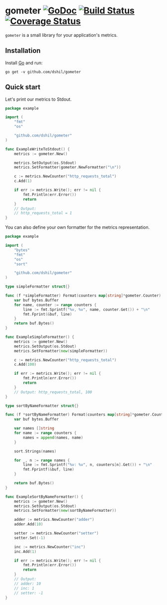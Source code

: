 # gometer [![GoDoc](https://godoc.org/github.com/dshil/gometer?status.svg)](https://godoc.org/github.com/dshil/gometer) [![Build Status](https://travis-ci.org/dshil/gometer.svg?branch=master)](https://travis-ci.org/dshil/gometer) [![Coverage Status](https://coveralls.io/repos/github/dshil/gometer/badge.svg?branch=formatter-interface)](https://coveralls.io/github/dshil/gometer?branch=formatter-interface)


`gometer` is a small library for your application's metrics.

## Installation

Install [Go](https://golang.org/) and run:

    go get -v github.com/dshil/gometer


## Quick start

Let's print our metrics to Stdout.
```go
package example

import (
	"fmt"
	"os"

	"github.com/dshil/gometer"
)

func ExampleWriteToStdout() {
	metrics := gometer.New()

	metrics.SetOutput(os.Stdout)
	metrics.SetFormatter(gometer.NewFormatter("\n"))

	c := metrics.NewCounter("http_requests_total")
	c.Add(1)

	if err := metrics.Write(); err != nil {
		fmt.Println(err.Error())
		return
	}
	// Output:
	// http_requests_total = 1
}
```

You can also define your own formatter for the metrics representation.   

```go
package example

import (
	"bytes"
	"fmt"
	"os"
	"sort"

	"github.com/dshil/gometer"
)

type simpleFormatter struct{}

func (f *simpleFormatter) Format(counters map[string]*gometer.Counter) []byte {
	var buf bytes.Buffer
	for name, counter := range counters {
		line := fmt.Sprintf("%v, %v", name, counter.Get()) + "\n"
		fmt.Fprint(&buf, line)
	}
	return buf.Bytes()
}

func ExampleSimpleFormatter() {
	metrics := gometer.New()
	metrics.SetOutput(os.Stdout)
	metrics.SetFormatter(new(simpleFormatter))

	c := metrics.NewCounter("http_requests_total")
	c.Add(100)

	if err := metrics.Write(); err != nil {
		fmt.Println(err.Error())
		return
	}
	// Output: http_requests_total, 100
}

type sortByNameFormatter struct{}

func (f *sortByNameFormatter) Format(counters map[string]*gometer.Counter) []byte {
	var buf bytes.Buffer

	var names []string
	for name := range counters {
		names = append(names, name)
	}

	sort.Strings(names)

	for _, n := range names {
		line := fmt.Sprintf("%v: %v", n, counters[n].Get()) + "\n"
		fmt.Fprintf(&buf, line)
	}

	return buf.Bytes()
}

func ExampleSortByNameFormatter() {
	metrics := gometer.New()
	metrics.SetOutput(os.Stdout)
	metrics.SetFormatter(new(sortByNameFormatter))

	adder := metrics.NewCounter("adder")
	adder.Add(10)

	setter := metrics.NewCounter("setter")
	setter.Set(-1)

	inc := metrics.NewCounter("inc")
	inc.Add(1)

	if err := metrics.Write(); err != nil {
		fmt.Println(err.Error())
		return
	}
	// Output:
	// adder: 10
	// inc: 1
	// setter: -1
}
```
